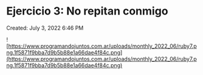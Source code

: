# Ejercicio 3: No repitan conmigo

Created: July 3, 2022 6:46 PM

![https://www.programandojuntos.com.ar/uploads/monthly_2022_06/ruby7.png.1f5871f9bba7d9b5b88e1a66dae4f84c.png](https://www.programandojuntos.com.ar/uploads/monthly_2022_06/ruby7.png.1f5871f9bba7d9b5b88e1a66dae4f84c.png)